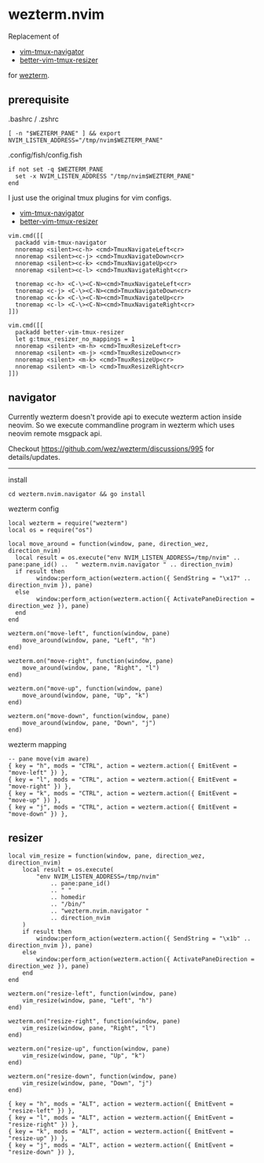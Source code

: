 # wezterm.nvim

Replacement of
- [vim-tmux-navigator](https://github.com/christoomey/vim-tmux-navigator) 
- [better-vim-tmux-resizer](https://github.com/RyanMillerC/better-vim-tmux-resizer)

for [wezterm](https://github.com/wez/wezterm).

## prerequisite

.bashrc / .zshrc
```
[ -n "$WEZTERM_PANE" ] && export NVIM_LISTEN_ADDRESS="/tmp/nvim$WEZTERM_PANE"
```

.config/fish/config.fish
```
if not set -q $WEZTERM_PANE
  set -x NVIM_LISTEN_ADDRESS "/tmp/nvim$WEZTERM_PANE"
end
```

I just use the original tmux plugins for vim configs.

- [vim-tmux-navigator](https://github.com/christoomey/vim-tmux-navigator) 
- [better-vim-tmux-resizer](https://github.com/RyanMillerC/better-vim-tmux-resizer)

```
vim.cmd([[
  packadd vim-tmux-navigator
  nnoremap <silent><c-h> <cmd>TmuxNavigateLeft<cr>
  nnoremap <silent><c-j> <cmd>TmuxNavigateDown<cr>
  nnoremap <silent><c-k> <cmd>TmuxNavigateUp<cr>
  nnoremap <silent><c-l> <cmd>TmuxNavigateRight<cr>

  tnoremap <c-h> <C-\><C-N><cmd>TmuxNavigateLeft<cr>
  tnoremap <c-j> <C-\><C-N><cmd>TmuxNavigateDown<cr>
  tnoremap <c-k> <C-\><C-N><cmd>TmuxNavigateUp<cr>
  tnoremap <c-l> <C-\><C-N><cmd>TmuxNavigateRight<cr>
]])

vim.cmd([[
  packadd better-vim-tmux-resizer
  let g:tmux_resizer_no_mappings = 1
  nnoremap <silent> <m-h> <cmd>TmuxResizeLeft<cr>
  nnoremap <silent> <m-j> <cmd>TmuxResizeDown<cr>
  nnoremap <silent> <m-k> <cmd>TmuxResizeUp<cr>
  nnoremap <silent> <m-l> <cmd>TmuxResizeRight<cr>
]])
```


## navigator

Currently wezterm doesn't provide api to execute wezterm action inside neovim. So we execute commandline program in wezterm which 
uses neovim remote msgpack api. 

Checkout https://github.com/wez/wezterm/discussions/995 for details/updates.

---

install
```
cd wezterm.nvim.navigator && go install
```


wezterm config
```
local wezterm = require("wezterm")
local os = require("os")

local move_around = function(window, pane, direction_wez, direction_nvim)
  local result = os.execute("env NVIM_LISTEN_ADDRESS=/tmp/nvim" .. pane:pane_id() ..  " wezterm.nvim.navigator " .. direction_nvim)
  if result then
		window:perform_action(wezterm.action({ SendString = "\x17" .. direction_nvim }), pane)
  else
		window:perform_action(wezterm.action({ ActivatePaneDirection = direction_wez }), pane)
  end
end

wezterm.on("move-left", function(window, pane)
	move_around(window, pane, "Left", "h")
end)

wezterm.on("move-right", function(window, pane)
	move_around(window, pane, "Right", "l")
end)

wezterm.on("move-up", function(window, pane)
	move_around(window, pane, "Up", "k")
end)

wezterm.on("move-down", function(window, pane)
	move_around(window, pane, "Down", "j")
end)
```


wezterm mapping
```
-- pane move(vim aware)
{ key = "h", mods = "CTRL", action = wezterm.action({ EmitEvent = "move-left" }) },
{ key = "l", mods = "CTRL", action = wezterm.action({ EmitEvent = "move-right" }) },
{ key = "k", mods = "CTRL", action = wezterm.action({ EmitEvent = "move-up" }) },
{ key = "j", mods = "CTRL", action = wezterm.action({ EmitEvent = "move-down" }) },
```

## resizer

```
local vim_resize = function(window, pane, direction_wez, direction_nvim)
	local result = os.execute(
		"env NVIM_LISTEN_ADDRESS=/tmp/nvim"
			.. pane:pane_id()
			.. " "
			.. homedir
			.. "/bin/"
			.. "wezterm.nvim.navigator "
			.. direction_nvim
	)
	if result then
		window:perform_action(wezterm.action({ SendString = "\x1b" .. direction_nvim }), pane)
	else
		window:perform_action(wezterm.action({ ActivatePaneDirection = direction_wez }), pane)
	end
end

wezterm.on("resize-left", function(window, pane)
	vim_resize(window, pane, "Left", "h")
end)

wezterm.on("resize-right", function(window, pane)
	vim_resize(window, pane, "Right", "l")
end)

wezterm.on("resize-up", function(window, pane)
	vim_resize(window, pane, "Up", "k")
end)

wezterm.on("resize-down", function(window, pane)
	vim_resize(window, pane, "Down", "j")
end)
```

```
{ key = "h", mods = "ALT", action = wezterm.action({ EmitEvent = "resize-left" }) },
{ key = "l", mods = "ALT", action = wezterm.action({ EmitEvent = "resize-right" }) },
{ key = "k", mods = "ALT", action = wezterm.action({ EmitEvent = "resize-up" }) },
{ key = "j", mods = "ALT", action = wezterm.action({ EmitEvent = "resize-down" }) },
```

